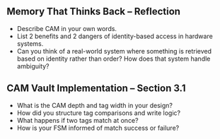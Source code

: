 ## Memory That Thinks Back – Reflection

- Describe CAM in your own words.
- List 2 benefits and 2 dangers of identity-based access in hardware systems.
- Can you think of a real-world system where something is retrieved based on identity rather than order? How does that system handle ambiguity?

## CAM Vault Implementation – Section 3.1

- What is the CAM depth and tag width in your design?
- How did you structure tag comparisons and write logic?
- What happens if two tags match at once?
- How is your FSM informed of match success or failure?
